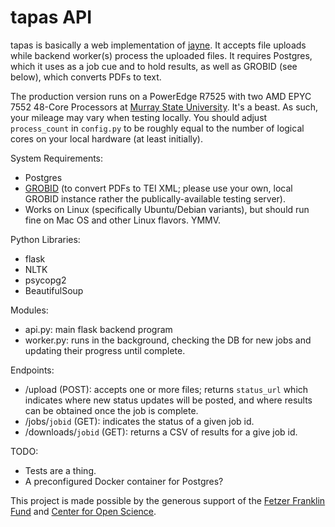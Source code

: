 # tapas API

tapas is basically a web implementation of [jayne](https://github.com/seanrife/jayne). It accepts file uploads while backend worker(s) process the uploaded files. It requires Postgres, which it uses as a job cue and to hold results, as well as GROBID (see below), which converts PDFs to text.

The production version runs on a PowerEdge R7525 with two AMD EPYC 7552 48-Core Processors at [Murray State University](https://murraystate.edu). It's a beast. As such, your mileage may vary when testing locally. You should adjust `process_count` in `config.py` to be roughly equal to the number of logical cores on your local hardware (at least initially).

System Requirements:
 - Postgres
 - [GROBID](https://github.com/kermitt2/grobid) (to convert PDFs to TEI XML; please use your own, local GROBID instance rather the publically-available testing server).
 - Works on Linux (specifically Ubuntu/Debian variants), but should run fine on Mac OS and other Linux flavors. YMMV.

Python Libraries:
 - flask
 - NLTK
 - psycopg2
 - BeautifulSoup

Modules:
 - api.py: main flask backend program
 - worker.py: runs in the background, checking the DB for new jobs and updating their progress until complete.

Endpoints:
 - /upload (POST): accepts one or more files; returns `status_url` which indicates where new status updates will be posted, and where results can be obtained once the job is complete.
 - /jobs/`jobid` (GET): indicates the status of a given job id.
 - /downloads/`jobid` (GET): returns a CSV of results for a give job id.

TODO:
 - Tests are a thing.
 - A preconfigured Docker container for Postgres?

This project is made possible by the generous support of the [Fetzer Franklin Fund](https://www.fetzer-franklin-fund.org/) and [Center for Open Science](https://cos.io).

